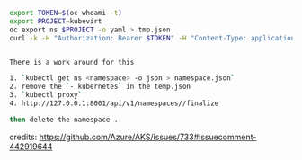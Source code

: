 ```sh
export TOKEN=$(oc whoami -t)
export PROJECT=kubevirt
oc export ns $PROJECT -o yaml > tmp.json
curl -k -H "Authorization: Bearer $TOKEN" -H "Content-Type: application/json" -X PUT --data-binary @tmp.json https://kubernetes-cluster-ip/api/v1/namespaces/$PROJECT/finalize
```


```sh

There is a work around for this

1. `kubectl get ns <namespace> -o json > namespace.json`
2. remove the `- kubernetes` in the temp.json
3. `kubectl proxy`
4. http://127.0.0.1:8001/api/v1/namespaces//finalize

then delete the namespace .
````

credits:  https://github.com/Azure/AKS/issues/733#issuecomment-442919644
